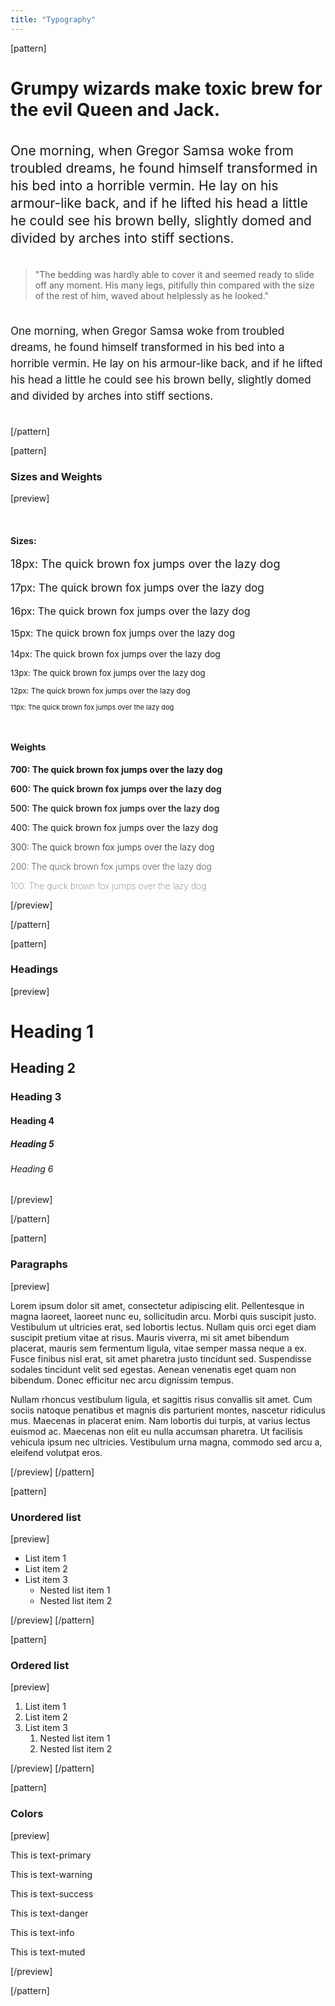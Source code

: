 ```yaml
---
title: "Typography"
---
```


[pattern]
<div class="container-fluid">
    <div class="row">
        <div style="max-width: 100%; width: 600px; margin: auto;">
            <h1 style="margin-bottom: 35px;">Grumpy wizards make toxic brew for the evil Queen and Jack.</h1>
            <p style="font-size: 21px; margin-bottom: 35px; line-height: 28px;">One morning, when Gregor Samsa woke from troubled dreams, he found himself transformed in his bed into a horrible vermin. He lay on his armour-like back, and if he lifted his head a little he could see his brown belly, slightly domed and divided by arches into stiff sections.</p>
            <blockquote style="margin-bottom: 35px;">"The bedding was hardly able to cover it and seemed ready to slide off any moment. His many legs, pitifully thin compared with the size of the rest of him, waved about helplessly as he looked."</blockquote>
            <p style="font-size: 17px; margin-bottom: 35px; line-height: 26px;">One morning, when Gregor Samsa woke from troubled dreams, he found himself transformed in his bed into a horrible vermin. He lay on his armour-like back, and if he lifted his head a little he could see his brown belly, slightly domed and divided by arches into stiff sections.</p>
        </div>
    </div>
</div>
[/pattern]

[pattern]
### Sizes and Weights

[preview]
<!-- <h3>Open Sans</h3> -->
&nbsp;
<h4>Sizes:</h4>
<p style="font-size: 18px">18px: The quick brown fox jumps over the lazy dog</p>
<p style="font-size: 17px">17px: The quick brown fox jumps over the lazy dog</p>
<p style="font-size: 16px">16px: The quick brown fox jumps over the lazy dog</p>
<p style="font-size: 15px">15px: The quick brown fox jumps over the lazy dog</p>
<p style="font-size: 14px">14px: The quick brown fox jumps over the lazy dog</p>
<p style="font-size: 13px">13px: The quick brown fox jumps over the lazy dog</p>
<p style="font-size: 12px">12px: The quick brown fox jumps over the lazy dog</p>
<p style="font-size: 11px">11px: The quick brown fox jumps over the lazy dog</p>
&nbsp;
<h4>Weights</h4>
<div style="font-size: 14px">
    <p style="font-weight: 700">700: The quick brown fox jumps over the lazy dog</p>
    <p style="font-weight: 600">600: The quick brown fox jumps over the lazy dog</p>
    <p style="font-weight: 500">500: The quick brown fox jumps over the lazy dog</p>
    <p style="font-weight: 400">400: The quick brown fox jumps over the lazy dog</p>
    <p style="font-weight: 300">300: The quick brown fox jumps over the lazy dog</p>
    <p style="font-weight: 200">200: The quick brown fox jumps over the lazy dog</p>
    <p style="font-weight: 100">100: The quick brown fox jumps over the lazy dog</p>
</div>

[/preview]

[/pattern]

[pattern]
### Headings

[preview]
<h1>Heading 1</h1>
<h2>Heading 2</h2>
<h3>Heading 3</h3>
<h4>Heading 4</h4>
<h5>Heading 5</h5>
<h6>Heading 6</h6>
[/preview]

[/pattern]

[pattern]
### Paragraphs
[preview]
<p>Lorem ipsum dolor sit amet, consectetur adipiscing elit. Pellentesque in magna laoreet, laoreet nunc eu, sollicitudin arcu. Morbi quis suscipit justo. Vestibulum ut ultricies erat, sed lobortis lectus. Nullam quis orci eget diam suscipit pretium vitae at risus. Mauris viverra, mi sit amet bibendum placerat, mauris sem fermentum ligula, vitae semper massa neque a ex. Fusce finibus nisl erat, sit amet pharetra justo tincidunt sed. Suspendisse sodales tincidunt velit sed egestas. Aenean venenatis eget quam non bibendum. Donec efficitur nec arcu dignissim tempus.</p>
<p>Nullam rhoncus vestibulum ligula, et sagittis risus convallis sit amet. Cum sociis natoque penatibus et magnis dis parturient montes, nascetur ridiculus mus. Maecenas in placerat enim. Nam lobortis dui turpis, at varius lectus euismod ac. Maecenas non elit eu nulla accumsan pharetra. Ut facilisis vehicula ipsum nec ultricies. Vestibulum urna magna, commodo sed arcu a, eleifend volutpat eros.</p>
[/preview]
[/pattern]

[pattern]
### Unordered list
[preview]
<ul>
    <li>List item 1</li>
    <li>List item 2</li>
    <li>List item 3
        <ul>
            <li>Nested list item 1 </li>
            <li>Nested list item 2 </li>
        </ul>
    </li>
</ul>
[/preview]
[/pattern]

[pattern]
### Ordered list
[preview]
<ol>
    <li>List item 1</li>
    <li>List item 2</li>
    <li>List item 3
        <ol>
            <li>Nested list item 1 </li>
            <li>Nested list item 2 </li>
        </ol>
    </li>
</ol>
[/preview]
[/pattern]

[pattern]
### Colors

[preview]
<p class="text-primary">This is text-primary</p>
<p class="text-warning">This is text-warning</p>
<p class="text-success">This is text-success</p>
<p class="text-danger">This is text-danger</p>
<p class="text-info">This is text-info</p>
<p class="text-muted">This is text-muted</p>
[/preview]

[/pattern]
